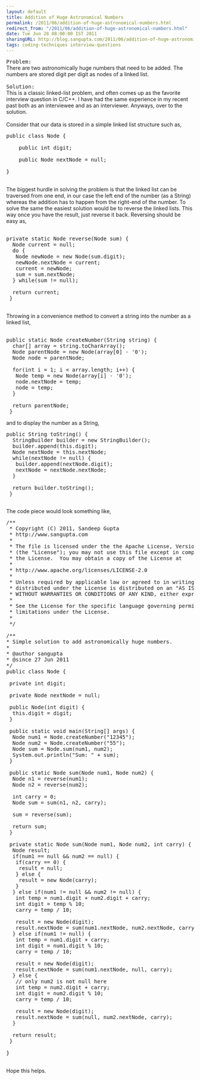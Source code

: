 ```yaml
---
layout: default
title: Addition of Huge Astronomical Numbers
permalink: /2011/06/addition-of-huge-astronomical-numbers.html
redirect_from: "/2011/06/addition-of-huge-astronomical-numbers.html"
date: Tue Jun 28 08:00:00 IST 2011
sharingURL: http://blog.sangupta.com/2011/06/addition-of-huge-astronomical-numbers.html
tags: coding-techniques interview-questions
---
```

<tt>Problem:</tt>
<br>There are two astronomically huge numbers that need to be added. The numbers are stored digit per digit as nodes of a linked list.
<br>
<br>
<tt>Solution:</tt>
<br>This is a classic linked-list problem, and often comes up as the favorite interview question in C/C++. I have had the same experience in my recent past both as an interviewee and as an interviewer. Anyways, over to the solution.
<br>
<br>Consider that our data is stored in a simple linked list structure such as,
<br>
<pre class="brush: java">public class Node {<br><br>    public int digit;<br><br>    public Node nextNode = null;<br><br>}<br></pre>
<br>The biggest hurdle in solving the problem is that the linked list can be traversed from one end, in our case the left end of the number (as a String) whereas the addition has to happen from the right-end of the number. To solve the same the easiest solution would be to reverse the linked lists. This way once you have the result, just reverse it back. Reversing should be easy as,
<br>
<br>
<pre class="brush: java">private static Node reverse(Node sum) {<br>  Node current = null;<br>  do {<br>   Node newNode = new Node(sum.digit);<br>   newNode.nextNode = current;<br>   current = newNode;<br>   sum = sum.nextNode;<br>  } while(sum != null);<br>  <br>  return current;<br> }<br></pre>
<br>Throwing in a convenience method to convert a string into the number as a linked list,
<br>
<br>
<pre class="brush: java">public static Node createNumber(String string) {<br>  char[] array = string.toCharArray();<br>  Node parentNode = new Node(array[0] - '0');<br>  Node node = parentNode;<br>  <br>  for(int i = 1; i &lt; array.length; i++) {<br>   Node temp = new Node(array[i] - '0');<br>   node.nextNode = temp;<br>   node = temp;<br>  }<br>  <br>  return parentNode;<br> }<br></pre>and to display the number as a String, 
<pre class="brush: java">public String toString() {<br>  StringBuilder builder = new StringBuilder();<br>  builder.append(this.digit);<br>  Node nextNode = this.nextNode;<br>  while(nextNode != null) {<br>   builder.append(nextNode.digit);<br>   nextNode = nextNode.nextNode;<br>  }<br>  <br>  return builder.toString();<br> }<br><br></pre>The code piece would look something like, 
<pre class="brush: java">/**<br> * Copyright (C) 2011, Sandeep Gupta<br> * http://www.sangupta.com<br> * <br> * The file is licensed under the the Apache License, Version 2.0<br> * (the "License"); you may not use this file except in compliance with<br> * the License.  You may obtain a copy of the License at<br> * <br> * http://www.apache.org/licenses/LICENSE-2.0<br> * <br> * Unless required by applicable law or agreed to in writing, software<br> * distributed under the License is distributed on an "AS IS" BASIS,<br> * WITHOUT WARRANTIES OR CONDITIONS OF ANY KIND, either express or implied.<br> * <br> * See the License for the specific language governing permissions and<br> * limitations under the License.<br> * <br> */<br><br>/**<br>* Simple solution to add astronomically huge numbers.<br>* <br>* @author sangupta<br>* @since 27 Jun 2011<br>*/<br>public class Node {<br><br> private int digit;<br> <br> private Node nextNode = null;<br> <br> public Node(int digit) {<br>  this.digit = digit;<br> }<br> <br> public static void main(String[] args) {<br>  Node num1 = Node.createNumber("12345");<br>  Node num2 = Node.createNumber("55");<br>  Node sum = Node.sum(num1, num2);<br>  System.out.println("Sum: " + sum);<br> }<br> <br> public static Node sum(Node num1, Node num2) {<br>  Node n1 = reverse(num1);<br>  Node n2 = reverse(num2);<br>  <br>  int carry = 0;<br>  Node sum = sum(n1, n2, carry);<br>  <br>  sum = reverse(sum);<br>  <br>  return sum;<br> }<br><br> private static Node sum(Node num1, Node num2, int carry) {<br>  Node result;<br>  if(num1 == null &amp;&amp; num2 == null) {<br>   if(carry == 0) {<br>    result = null;<br>   } else {<br>    result = new Node(carry);<br>   }<br>  } else if(num1 != null &amp;&amp; num2 != null) {<br>   int temp = num1.digit + num2.digit + carry;<br>   int digit = temp % 10;<br>   carry = temp / 10;<br>   <br>   result = new Node(digit);<br>   result.nextNode = sum(num1.nextNode, num2.nextNode, carry);<br>  } else if(num1 != null) {<br>   int temp = num1.digit + carry;<br>   int digit = num1.digit % 10;<br>   carry = temp / 10;<br>   <br>   result = new Node(digit);<br>   result.nextNode = sum(num1.nextNode, null, carry);<br>  } else {<br>   // only num2 is not null here<br>   int temp = num2.digit + carry;<br>   int digit = num2.digit % 10;<br>   carry = temp / 10;<br>   <br>   result = new Node(digit);<br>   result.nextNode = sum(null, num2.nextNode, carry);<br>  }<br>  <br>  return result;<br> }<br> <br>}<br></pre>
<br>Hope this helps.
